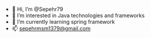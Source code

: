- 👋 Hi, I’m @Sepehr79
- 👀 I’m interested in Java technologies and frameworks
- 🌱 I’m currently learning spring framework
- 📫 sepehrmsm1379@gmail.com

<!---
Sepehr79/Sepehr79 is a ✨ special ✨ repository because its `README.md` (this file) appears on your GitHub profile.
You can click the Preview link to take a look at your changes.
--->
